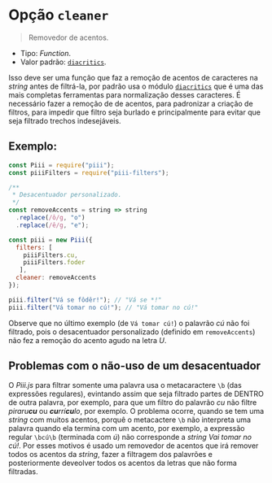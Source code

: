 # Opção `cleaner`

> Removedor de acentos.

- Tipo: *Function*.
- Valor padrão: [`diacritics`](https://npm.im/diacritics).

Isso deve ser uma função que faz a remoção de acentos de caracteres na *string* antes de filtrá-la, por padrão usa o módulo [`diacritics`](https://npm.im/diacritics) que é uma das mais completas ferramentas para normalização desses caracteres. É necessário fazer a remoção de de acentos, para padronizar a criação de filtros, para impedir que filtro seja burlado e principalmente para evitar que seja filtrado trechos indesejáveis.

## Exemplo:

```js
const Piii = require("piii");
const piiiFilters = require("piii-filters");

/**
 * Desacentuador personalizado.
 */
const removeAccents = string => string
  .replace(/ô/g, "o")
  .replace(/ê/g, "e");

const piii = new Piii({
  filters: [
    piiiFilters.cu,
    piiiFilters.foder
   ],
  cleaner: removeAccents
});

piii.filter("Vá se fôdêr!"); // "Vá se *!"
piii.filter("Vá tomar no cú!"); // "Vá tomar no cú!"
```

Observe que no último exemplo (de `Vá tomar cú!`) o palavrão *cú* não foi filtrado, pois o desacentuador personalizado (definido em `removeAccents`) não fez a remoção do acento agudo na letra *U*.

## Problemas com o não-uso de um desacentuador

O *Piii.js* para filtrar somente uma palavra usa o metacaractere `\b` (das expressões regulares), evintando assim que seja filtrado partes de DENTRO de outra palavra, por exemplo, para que um filtro do palavrão *cu* não filtre _piraru**cu**_ ou _**cu**rrí**cu**lo_, por exemplo. O problema ocorre, quando se tem uma *string* com muitos acentos, porquê o metacactere `\b` não interpreta uma palavra quando ela termina com um acento, por exemplo, a expressão regular `\bcú\b` (terminada com *ú*) não corresponde a *string* *Vai tomar no cú!*. Por esses motivos é usado um removedor de acentos que irá remover todos os acentos da *string*, fazer a filtragem dos palavrões e posteriormente deveolver todos os acentos da letras que não forma filtradas.